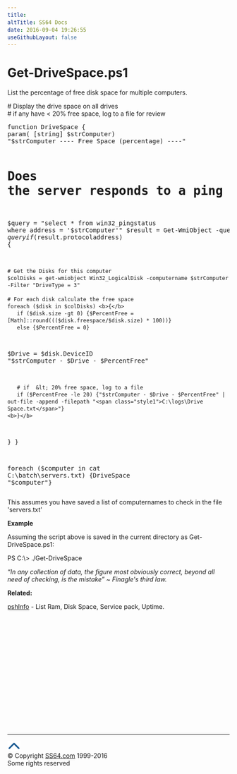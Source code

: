 ```yaml
---
title:
altTitle: SS64 Docs
date: 2016-09-04 19:26:55
useGithubLayout: false
---
```

<!-- #BeginLibraryItem "/Library/head_pssyntax.lbi" --><!-- #EndLibraryItem --><h1>Get-DriveSpace.ps1</h1> 
<p>List the percentage of free disk space for multiple computers. </p>
<p># Display the drive space on all drives<br>
# if any have &lt; 20% free space, log to a file for review</p>
<pre>function DriveSpace {
param( [string] $strComputer) 
"$strComputer ---- Free Space (percentage) ----"

# Does the server responds to a ping (otherwise the WMI queries will fail)

$query = "select * from win32_pingstatus where address = '$strComputer'"
$result = Get-WmiObject -query $query
if ($result.protocoladdress) {

    # Get the Disks for this computer
    $colDisks = get-wmiobject Win32_LogicalDisk -computername $strComputer -Filter "DriveType = 3"

    # For each disk calculate the free space
    foreach ($disk in $colDisks) <b>{</b>
       if ($disk.size -gt 0) {$PercentFree = [Math]::round((($disk.freespace/$disk.size) * 100))}
       else {$PercentFree = 0}

  $Drive = $disk.DeviceID
       "$strComputer - $Drive - $PercentFree"

       # if  &lt; 20% free space, log to a file
       if ($PercentFree -le 20) {"$strComputer - $Drive - $PercentFree" | out-file -append -filepath "<span class="style1">C:\logs\Drive Space.txt</span>"}
    <b>}</b>
}
}

foreach ($computer in cat <span class="style1">C:\batch\servers.txt</span>) {DriveSpace "$computer"}</pre>
<p>
  This assumes you have saved a list of computernames to check in the file 'servers.txt' </p>
<p><b>Example</b></p>
<p>Assuming the script above is saved in the current directory as Get-DriveSpace.ps1:</p>
<p><span class="code">PS C:\&gt; ./Get-DriveSpace</span></p>
<p class="quote"><i>“In any collection of data, the figure most obviously correct, beyond all need of checking, is the mistake” ~ Finagle's third law. </i></p>
<p><b>Related:</b></p>
<p><a href="syntax-pshinfo.html">pshInfo</a> - List Ram, Disk Space, Service pack, Uptime.</p><!-- #BeginLibraryItem "/Library/foot_ps.lbi" --><p><script async="" src="//pagead2.googlesyndication.com/pagead/js/adsbygoogle.js"></script>
<!-- PowerShell300 -->
<ins class="adsbygoogle" style="display:inline-block;width:300px;height:250px" data-ad-client="ca-pub-6140977852749469" data-ad-slot="6253539900"></ins>
<script>
(adsbygoogle = window.adsbygoogle || []).push({});
</script></p>
<hr>
<div id="bl" class="footer"><a href="#"><img src="../images/top.png" width="30" height="22" alt="Back to the Top"></a></div>
<div id="br" class="footer, tagline">© Copyright <a href="http://ss64.com/">SS64.com</a> 1999-2016<br>
Some rights reserved</div><!-- #EndLibraryItem -->


